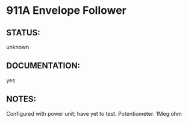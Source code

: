 # 911A Envelope Follower 

## STATUS: 

unknown 

## DOCUMENTATION: 

yes

## NOTES: 

Configured with power unit; have yet to test. Potentiometer: 1Meg ohm 
